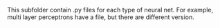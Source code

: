 This subfolder contain .py files for each type of neural net. For example, multi layer perceptrons have a file, but there are different version.